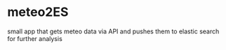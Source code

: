 # meteo2ES
small app that gets meteo data via API and pushes them to elastic search for further analysis
